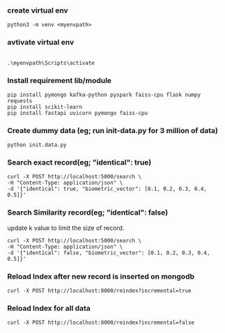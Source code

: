 
### create virtual env 
```
python3 -m venv <myenvpath>
```
### avtivate virtual env 
```

.\myenvpath\Scripts\activate
```
### Install requirement lib/module 
```
pip install pymongo kafka-python pyspark faiss-cpu flask numpy requests
pip install scikit-learn
pip install fastapi uvicorn pymongo faiss-cpu
```

### Create dummy data (eg; run init-data.py for 3 million of data)
```
python init.data.py
```

### Search exact record(eg; "identical": true)
```
curl -X POST http://localhost:5000/search \
-H "Content-Type: application/json" \
-d '{"identical": true, "biometric_vector": [0.1, 0.2, 0.3, 0.4, 0.5]}'
```
### Search Similarity record(eg; "identical": false)

update k value to limit the size of record.

```
curl -X POST http://localhost:5000/search \
-H "Content-Type: application/json" \
-d '{"identical": false, "biometric_vector": [0.1, 0.2, 0.3, 0.4, 0.5]}'
```



### Reload Index after new record is inserted on mongodb
```
curl -X POST http://localhost:8000/reindex?incremental=true
```

### Reload Index for all data
```
curl -X POST http://localhost:8000/reindex?incremental=false
```
